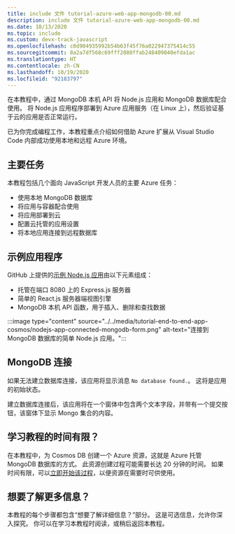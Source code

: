 ```yaml
---
title: include 文件 tutorial-azure-web-app-mongodb-00.md
description: include 文件 tutorial-azure-web-app-mongodb-00.md
ms.date: 10/13/2020
ms.topic: include
ms.custom: devx-track-javascript
ms.openlocfilehash: c0d904935992b54b63f45f76a022947375414c55
ms.sourcegitcommit: 8a2a7df568c69fff2080ffab248409040efda1ac
ms.translationtype: HT
ms.contentlocale: zh-CN
ms.lasthandoff: 10/19/2020
ms.locfileid: "92183797"
---
```

在本教程中，通过 MongoDB 本机 API 将 Node.js 应用和 MongoDB 数据库配合使用。 将 Node.js 应用程序部署到 Azure 应用服务（在 Linux 上），然后验证基于云的应用是否正常运行。 

已为你完成编程工作，本教程重点介绍如何借助 Azure 扩展从 Visual Studio Code 内部成功使用本地和远程 Azure 环境。

## <a name="top-tasks"></a>主要任务

本教程包括几个面向 JavaScript 开发人员的主要 Azure 任务：

* 使用本地 MongoDB 数据库
* 将应用与容器配合使用
* 将应用部署到云
* 配置云托管的应用设置 
* 将本地应用连接到远程数据库

## <a name="sample-application"></a>示例应用程序

GitHub 上提供的[示例 Node.js 应用](https://github.com/Azure-Samples/js-e2e-express-mongo)由以下元素组成：

* 托管在端口 8080 上的 Express.js 服务器
* 简单的 React.js 服务器端视图引擎
* MongoDB 本机 API 函数，用于插入、删除和查找数据

:::image type="content" source="../../media/tutorial-end-to-end-app-cosmos/nodejs-app-connected-mongodb-form.png" alt-text="连接到 MongoDB 数据库的简单 Node.js 应用。":::

## <a name="the-mongodb-connection"></a>MongoDB 连接

如果无法建立数据库连接，该应用将显示消息 `No database found.`。 这将是应用的初始状态。

建立数据库连接后，该应用将在一个窗体中包含两个文本字段，并带有一个提交按钮，该窗体下显示 Mongo 集合的内容。

## <a name="limited-time-to-work-on-the-tutorial"></a>学习教程的时间有限？

在本教程中，为 Cosmos DB 创建一个 Azure 资源，这就是 Azure 托管 MongoDB 数据库的方式。 此资源创建过程可能需要长达 20 分钟的时间。 如果时间有限，可以[立即开始该过程](../../tutorial-visualstudiocode-app-service-mongodb/tutorial-azure-web-app-mongodb-feedback.yml?tutorial-step=5)，以便资源在需要时可供使用。 

## <a name="want-to-know-more"></a>想要了解更多信息？ 

本教程的每个步骤都包含“想要了解详细信息？”部分。 这是可选信息，允许你深入探究。 你可以在学习本教程时阅读，或稍后返回本教程。 